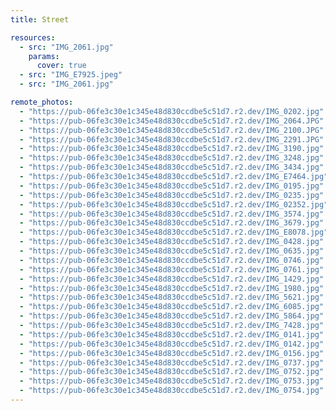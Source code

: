 ```yaml
---
title: Street

resources:
  - src: "IMG_2061.jpg"
    params:
      cover: true
  - src: "IMG_E7925.jpeg"
  - src: "IMG_2061.jpg"

remote_photos:
  - "https://pub-06fe3c30e1c345e48d830ccdbe5c51d7.r2.dev/IMG_0202.jpg"
  - "https://pub-06fe3c30e1c345e48d830ccdbe5c51d7.r2.dev/IMG_2064.JPG"
  - "https://pub-06fe3c30e1c345e48d830ccdbe5c51d7.r2.dev/IMG_2100.JPG"
  - "https://pub-06fe3c30e1c345e48d830ccdbe5c51d7.r2.dev/IMG_2291.JPG"
  - "https://pub-06fe3c30e1c345e48d830ccdbe5c51d7.r2.dev/IMG_3190.jpg"
  - "https://pub-06fe3c30e1c345e48d830ccdbe5c51d7.r2.dev/IMG_3248.jpg"
  - "https://pub-06fe3c30e1c345e48d830ccdbe5c51d7.r2.dev/IMG_3434.jpg"
  - "https://pub-06fe3c30e1c345e48d830ccdbe5c51d7.r2.dev/IMG_E7464.jpg"
  - "https://pub-06fe3c30e1c345e48d830ccdbe5c51d7.r2.dev/IMG_0195.jpg"
  - "https://pub-06fe3c30e1c345e48d830ccdbe5c51d7.r2.dev/IMG_0235.jpg"
  - "https://pub-06fe3c30e1c345e48d830ccdbe5c51d7.r2.dev/IMG_02352.jpg"
  - "https://pub-06fe3c30e1c345e48d830ccdbe5c51d7.r2.dev/IMG_3574.jpg"
  - "https://pub-06fe3c30e1c345e48d830ccdbe5c51d7.r2.dev/IMG_3679.jpg"
  - "https://pub-06fe3c30e1c345e48d830ccdbe5c51d7.r2.dev/IMG_E8078.jpg"
  - "https://pub-06fe3c30e1c345e48d830ccdbe5c51d7.r2.dev/IMG_0428.jpg"
  - "https://pub-06fe3c30e1c345e48d830ccdbe5c51d7.r2.dev/IMG_0635.jpg"
  - "https://pub-06fe3c30e1c345e48d830ccdbe5c51d7.r2.dev/IMG_0746.jpg"
  - "https://pub-06fe3c30e1c345e48d830ccdbe5c51d7.r2.dev/IMG_0761.jpg"
  - "https://pub-06fe3c30e1c345e48d830ccdbe5c51d7.r2.dev/IMG_1429.jpg"
  - "https://pub-06fe3c30e1c345e48d830ccdbe5c51d7.r2.dev/IMG_1980.jpg"
  - "https://pub-06fe3c30e1c345e48d830ccdbe5c51d7.r2.dev/IMG_5621.jpg"
  - "https://pub-06fe3c30e1c345e48d830ccdbe5c51d7.r2.dev/IMG_6085.jpg"
  - "https://pub-06fe3c30e1c345e48d830ccdbe5c51d7.r2.dev/IMG_5864.jpg"
  - "https://pub-06fe3c30e1c345e48d830ccdbe5c51d7.r2.dev/IMG_7428.jpg"
  - "https://pub-06fe3c30e1c345e48d830ccdbe5c51d7.r2.dev/IMG_0141.jpg"
  - "https://pub-06fe3c30e1c345e48d830ccdbe5c51d7.r2.dev/IMG_0142.jpg"
  - "https://pub-06fe3c30e1c345e48d830ccdbe5c51d7.r2.dev/IMG_0156.jpg"
  - "https://pub-06fe3c30e1c345e48d830ccdbe5c51d7.r2.dev/IMG_0737.jpg"
  - "https://pub-06fe3c30e1c345e48d830ccdbe5c51d7.r2.dev/IMG_0752.jpg"
  - "https://pub-06fe3c30e1c345e48d830ccdbe5c51d7.r2.dev/IMG_0753.jpg"
  - "https://pub-06fe3c30e1c345e48d830ccdbe5c51d7.r2.dev/IMG_0754.jpg"
---
```

